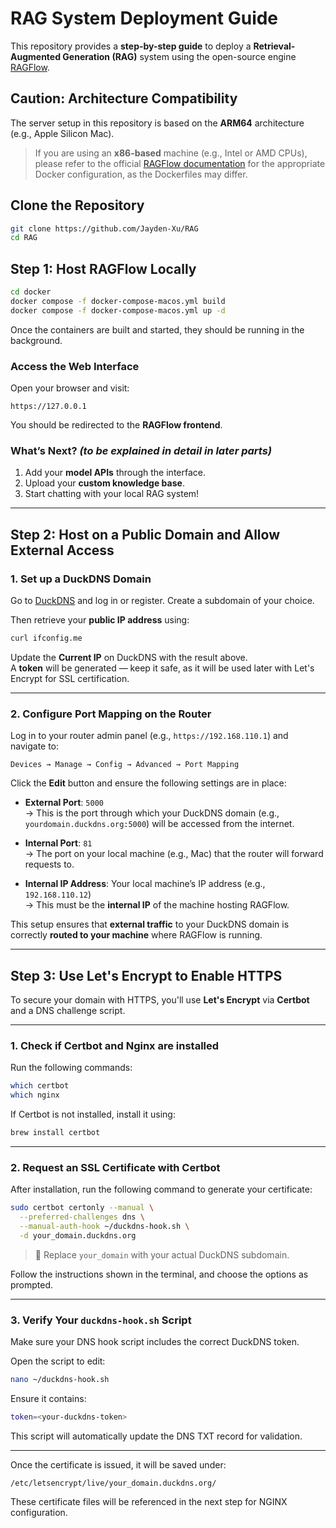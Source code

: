# RAG System Deployment Guide

This repository provides a **step-by-step guide** to deploy a **Retrieval-Augmented Generation (RAG)** system using the open-source engine [RAGFlow](https://github.com/infiniflow/ragflow).

## Caution: Architecture Compatibility

The server setup in this repository is based on the **ARM64** architecture (e.g., Apple Silicon Mac).

> If you are using an **x86-based** machine (e.g., Intel or AMD CPUs), please refer to the official [RAGFlow documentation](https://github.com/infiniflow/ragflow) for the appropriate Docker configuration, as the Dockerfiles may differ.

## Clone the Repository

```bash
git clone https://github.com/Jayden-Xu/RAG
cd RAG
```

## Step 1: Host RAGFlow Locally

```bash
cd docker
docker compose -f docker-compose-macos.yml build
docker compose -f docker-compose-macos.yml up -d
```

Once the containers are built and started, they should be running in the background.

### Access the Web Interface

Open your browser and visit:

```
https://127.0.0.1
```

You should be redirected to the **RAGFlow frontend**.

### What’s Next? *(to be explained in detail in later parts)*

1. Add your **model APIs** through the interface.
2. Upload your **custom knowledge base**.
3. Start chatting with your local RAG system!

---

## Step 2: Host on a Public Domain and Allow External Access

### 1. Set up a DuckDNS Domain

Go to [DuckDNS](https://www.duckdns.org/) and log in or register. Create a subdomain of your choice.

Then retrieve your **public IP address** using:

```bash
curl ifconfig.me
```

Update the **Current IP** on DuckDNS with the result above.  
A **token** will be generated — keep it safe, as it will be used later with Let's Encrypt for SSL certification.

---

### 2. Configure Port Mapping on the Router

Log in to your router admin panel (e.g., `https://192.168.110.1`) and navigate to:

```
Devices → Manage → Config → Advanced → Port Mapping
```

Click the **Edit** button and ensure the following settings are in place:

- **External Port**: `5000`  
  → This is the port through which your DuckDNS domain (e.g., `yourdomain.duckdns.org:5000`) will be accessed from the internet.

- **Internal Port**: `81`  
  → The port on your local machine (e.g., Mac) that the router will forward requests to.

- **Internal IP Address**: Your local machine’s IP address (e.g., `192.168.110.12`)  
  → This must be the **internal IP** of the machine hosting RAGFlow.

This setup ensures that **external traffic** to your DuckDNS domain is correctly **routed to your machine** where RAGFlow is running.

---

## Step 3: Use Let's Encrypt to Enable HTTPS

To secure your domain with HTTPS, you'll use **Let's Encrypt** via **Certbot** and a DNS challenge script.

---

### 1. Check if Certbot and Nginx are installed

Run the following commands:

```bash
which certbot
which nginx
```

If Certbot is not installed, install it using:

```bash
brew install certbot
```

---

### 2. Request an SSL Certificate with Certbot

After installation, run the following command to generate your certificate:

```bash
sudo certbot certonly --manual \
  --preferred-challenges dns \
  --manual-auth-hook ~/duckdns-hook.sh \
  -d your_domain.duckdns.org
```

> 🔁 Replace `your_domain` with your actual DuckDNS subdomain.

Follow the instructions shown in the terminal, and choose the options as prompted.

---

### 3. Verify Your `duckdns-hook.sh` Script

Make sure your DNS hook script includes the correct DuckDNS token.

Open the script to edit:

```bash
nano ~/duckdns-hook.sh
```

Ensure it contains:

```bash
token=<your-duckdns-token>
```

This script will automatically update the DNS TXT record for validation.

---

Once the certificate is issued, it will be saved under:

```
/etc/letsencrypt/live/your_domain.duckdns.org/
```

These certificate files will be referenced in the next step for NGINX configuration.
